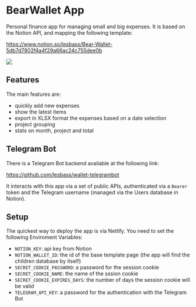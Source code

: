 # BearWallet App

Personal finance app for managing small and big expenses.
It is based on the Notion API, and mapping the following template:

https://www.notion.so/lesbass/Bear-Wallet-5db7d7802f4a4f29a66ac24c755dee0b

<img src="https://i.imgur.com/RARzHxR.jpeg" />

## Features
The main features are:
- quickly add new expenses
- show the latest items 
- export in XLSX format the expenses based on a date selection
- project grouping
- stats on month, project and total

## Telegram Bot
There is a Telegram Bot backend available at the following link:

https://github.com/lesbass/wallet-telegrambot

It interacts with this app via a set of public APIs, authenticated via a `Bearer` token and the Telegram username (managed via the Users database in Notion).

## Setup
The quickest way to deploy the app is via Netlify.
You need to set the following Enviroment Variables:
- `NOTION_KEY`: api key from Notion
- `NOTION_WALLET_ID`: the id of the base template page (the app will find the children database by itself)
- `SECRET_COOKIE_PASSWORD`: a password for the session cookie
- `SECRET_COOKIE_NAME`: the name of the sssion cookie
- `SECRET_COOKIE_EXPIRES_DAYS`: the number of days the session cookie will be valid
- `TELEGRAM_API_KEY`: a password for the authentication with the Telegram Bot